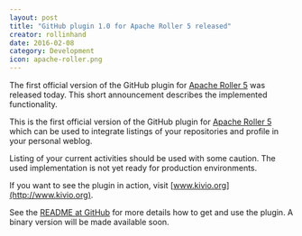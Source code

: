 ```yaml
---
layout: post
title: "GitHub plugin 1.0 for Apache Roller 5 released"
creator: rollinhand
date: 2016-02-08
category: Development
icon: apache-roller.png
---
```

The first official version of the GitHub plugin for [Apache Roller 5](http://roller.apache.org/) was released today. 
This short announcement describes the implemented functionality.
<!--more-->

This is the first official version of the GitHub plugin for [Apache Roller 5](http://roller.apache.org/)
which can be used to integrate listings of your repositories and profile in your personal weblog.

Listing of your current activities should be used with some caution. The used implementation 
is not yet ready for production environments.

If you want to see the plugin in action, visit [www.kivio.org](http://www.kivio.org).

See the [README at GitHub](https://github.com/rollinhand/roller-github-plugin/blob/master/README.md) 
for more details how to get and use the plugin. A binary version will be made available soon.
